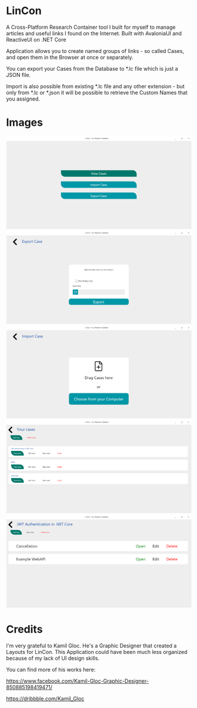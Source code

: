 # LinCon

A Cross-Platform Research Container tool I built for myself to manage articles and useful links I found on the Internet.
Built with AvaloniaUI and ReactiveUI on .NET Core 

Application allows you to create named groups of links - so called Cases, and open them in the Browser at once or separately.

You can export your Cases from the Database to *.lc file which is just a JSON file.

Import is also possible from existing *.lc file and any other extension - but only from *.lc or *.json it will be possible to retrieve the Custom Names that you assigned.

# Images

<img src="Images/Menu.png"/>
<img src="Images/Export.png"/>
<img src="Images/Import.png"/>
<img src="Images/Cases.png"/>
<img src="Images/Case.png"/>

# Credits

I'm very grateful to Kamil Gloc.
He's a Graphic Designer that created a Layouts for LinCon.
This Application could have been much less organized because of my lack of UI design skills.

You can find more of his works here:

https://www.facebook.com/Kamil-Gloc-Graphic-Designer-850885198419471/

https://dribbble.com/Kamil_Gloc